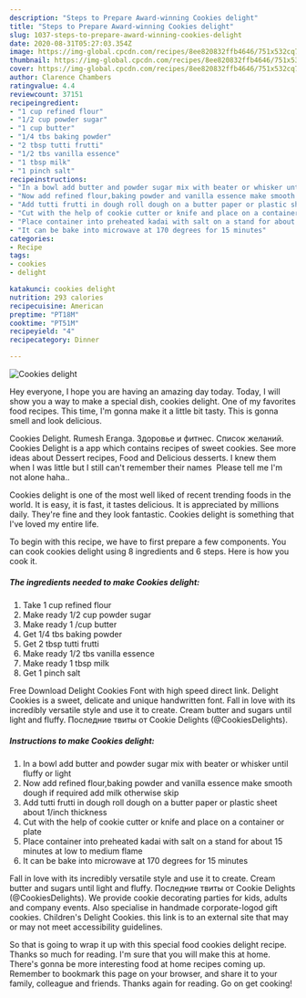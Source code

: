```yaml
---
description: "Steps to Prepare Award-winning Cookies delight"
title: "Steps to Prepare Award-winning Cookies delight"
slug: 1037-steps-to-prepare-award-winning-cookies-delight
date: 2020-08-31T05:27:03.354Z
image: https://img-global.cpcdn.com/recipes/8ee820832ffb4646/751x532cq70/cookies-delight-recipe-main-photo.jpg
thumbnail: https://img-global.cpcdn.com/recipes/8ee820832ffb4646/751x532cq70/cookies-delight-recipe-main-photo.jpg
cover: https://img-global.cpcdn.com/recipes/8ee820832ffb4646/751x532cq70/cookies-delight-recipe-main-photo.jpg
author: Clarence Chambers
ratingvalue: 4.4
reviewcount: 37151
recipeingredient:
- "1 cup refined flour"
- "1/2 cup powder sugar"
- "1 cup butter"
- "1/4 tbs baking powder"
- "2 tbsp tutti frutti"
- "1/2 tbs vanilla essence"
- "1 tbsp milk"
- "1 pinch salt"
recipeinstructions:
- "In a bowl add butter and powder sugar mix with beater or whisker until fluffy or light"
- "Now add refined flour,baking powder and vanilla essence make smooth dough if required add milk otherwise skip"
- "Add tutti frutti in dough roll dough on a butter paper or plastic sheet about 1/inch thickness"
- "Cut with the help of cookie cutter or knife and place on a container or plate"
- "Place container into preheated kadai with salt on a stand for about 15 minutes at low to medium flame"
- "It can be bake into microwave at 170 degrees for 15 minutes"
categories:
- Recipe
tags:
- cookies
- delight

katakunci: cookies delight 
nutrition: 293 calories
recipecuisine: American
preptime: "PT18M"
cooktime: "PT51M"
recipeyield: "4"
recipecategory: Dinner

---
```



![Cookies delight](https://img-global.cpcdn.com/recipes/8ee820832ffb4646/751x532cq70/cookies-delight-recipe-main-photo.jpg)

Hey everyone, I hope you are having an amazing day today. Today, I will show you a way to make a special dish, cookies delight. One of my favorites food recipes. This time, I'm gonna make it a little bit tasty. This is gonna smell and look delicious.

Cookies Delight. ‪Rumesh Eranga‬. Здоровье и фитнес. Список желаний. Cookies Delight is a app which contains recipes of sweet cookies. See more ideas about Dessert recipes, Food and Delicious desserts. I knew them when I was little but I still can&#39;t remember their names ‍ Please tell me I&#39;m not alone haha..

Cookies delight is one of the most well liked of recent trending foods in the world. It is easy, it is fast, it tastes delicious. It is appreciated by millions daily. They're fine and they look fantastic. Cookies delight is something that I've loved my entire life.


To begin with this recipe, we have to first prepare a few components. You can cook cookies delight using 8 ingredients and 6 steps. Here is how you cook it.

<!--inarticleads1-->

##### The ingredients needed to make Cookies delight:

1. Take 1 cup refined flour
1. Make ready 1/2 cup powder sugar
1. Make ready 1 /cup butter
1. Get 1/4 tbs baking powder
1. Get 2 tbsp tutti frutti
1. Make ready 1/2 tbs vanilla essence
1. Make ready 1 tbsp milk
1. Get 1 pinch salt


Free Download Delight Cookies Font with high speed direct link. Delight Cookies is a sweet, delicate and unique handwritten font. Fall in love with its incredibly versatile style and use it to create. Cream butter and sugars until light and fluffy. Последние твиты от Cookie Delights (@CookiesDelights). 

<!--inarticleads2-->

##### Instructions to make Cookies delight:

1. In a bowl add butter and powder sugar mix with beater or whisker until fluffy or light
1. Now add refined flour,baking powder and vanilla essence make smooth dough if required add milk otherwise skip
1. Add tutti frutti in dough roll dough on a butter paper or plastic sheet about 1/inch thickness
1. Cut with the help of cookie cutter or knife and place on a container or plate
1. Place container into preheated kadai with salt on a stand for about 15 minutes at low to medium flame
1. It can be bake into microwave at 170 degrees for 15 minutes


Fall in love with its incredibly versatile style and use it to create. Cream butter and sugars until light and fluffy. Последние твиты от Cookie Delights (@CookiesDelights). We provide cookie decorating parties for kids, adults and company events. Also specialise in handmade corporate-logod gift cookies. Children&#39;s Delight Cookies. this link is to an external site that may or may not meet accessibility guidelines. 

So that is going to wrap it up with this special food cookies delight recipe. Thanks so much for reading. I'm sure that you will make this at home. There's gonna be more interesting food at home recipes coming up. Remember to bookmark this page on your browser, and share it to your family, colleague and friends. Thanks again for reading. Go on get cooking!
